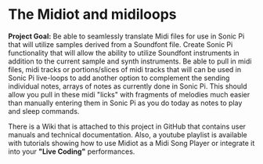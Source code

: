 # The Midiot and midiloops
**Project Goal:**  Be able to seamlessly translate Midi files for use in Sonic Pi that will utilize samples derived from a Soundfont file.  Create Sonic Pi functionality that will allow the ability to utilize Soundfont instruments in addition to the current sample and synth instruments.  Be able to pull in midi files, midi tracks or portions/slices of midi tracks that will can be used in Sonic Pi live-loops to add another option to complement the sending individual notes, arrays of notes as currently done in Sonic Pi.  This should allow you pull in these midi "licks" with fragments of melodies much easier than manually entering them in Sonic Pi as you do today as notes to play and sleep commands.   

There is a Wiki that is attached to this project in GitHub that contains user manuals and technical documentation.  Also, a youtube playlist is available with tutorials showing how to use Midiot as a Midi Song Player or integrate it into your **"Live Coding"** performances.
